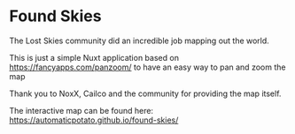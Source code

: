 # Found Skies

The Lost Skies community did an incredible job mapping out the world.

This is just a simple Nuxt application based on https://fancyapps.com/panzoom/ to have an easy way to pan and zoom the map

Thank you to NoxX, Cailco and the community for providing the map itself.

The interactive map can be found here: https://automaticpotato.github.io/found-skies/